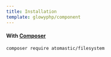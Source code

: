 ```yaml
---
title: Installation
template: glowyphp/component
---
```


#### With [Composer](https://getcomposer.org)

```
composer require atomastic/filesystem
```
